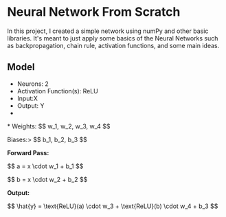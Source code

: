 # Neural Network From Scratch

In this project,  I created a simple network using numPy and other basic libraries. It's meant to just apply some basics of the Neural Networks such as backpropagation, chain rule, activation functions, and some main ideas.


## Model


* Neurons: 2
* Activation Function(s): ReLU
* Input:X 
* Output: Y
*
<p align="left">* Weights: $$ w_1, w_2, w_3, w_4 $$</p>
<p align="left"> Biases:> $$  b_1, b_2, b_3 $$</p>

<p align="left"><strong>Forward Pass:</strong></p>

<p align="left">$$ a = x \cdot w_1 + b_1 $$</p>
<p align="left">$$ b = x \cdot w_2 + b_2 $$</p>

<p align="left"><strong>Output:</strong></p>

<p align="left">$$ \hat{y} = \text{ReLU}(a) \cdot w_3 + \text{ReLU}(b) \cdot w_4 + b_3 $$</p>
